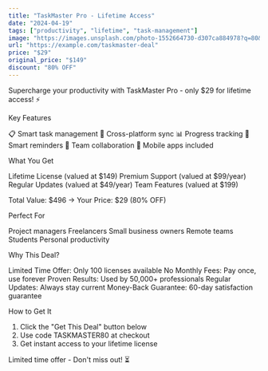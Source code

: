 ```yaml
---
title: "TaskMaster Pro - Lifetime Access"
date: "2024-04-19"
tags: ["productivity", "lifetime", "task-management"]
image: "https://images.unsplash.com/photo-1552664730-d307ca884978?q=80&w=1000&auto=format&fit=crop"
url: "https://example.com/taskmaster-deal"
price: "$29"
original_price: "$149"
discount: "80% OFF"
---
```


Supercharge your productivity with TaskMaster Pro - only $29 for lifetime access! ⚡

Key Features

📋 Smart task management
🔄 Cross-platform sync
📊 Progress tracking
🔔 Smart reminders
🤝 Team collaboration
📱 Mobile apps included

What You Get

Lifetime License (valued at $149)
Premium Support (valued at $99/year)
Regular Updates (valued at $49/year)
Team Features (valued at $199)

Total Value: $496 → Your Price: $29 (80% OFF)

Perfect For

Project managers
Freelancers
Small business owners
Remote teams
Students
Personal productivity

Why This Deal?

Limited Time Offer: Only 100 licenses available
No Monthly Fees: Pay once, use forever
Proven Results: Used by 50,000+ professionals
Regular Updates: Always stay current
Money-Back Guarantee: 60-day satisfaction guarantee

How to Get It

1. Click the "Get This Deal" button below
2. Use code TASKMASTER80 at checkout
3. Get instant access to your lifetime license

Limited time offer - Don't miss out! ⏳ 